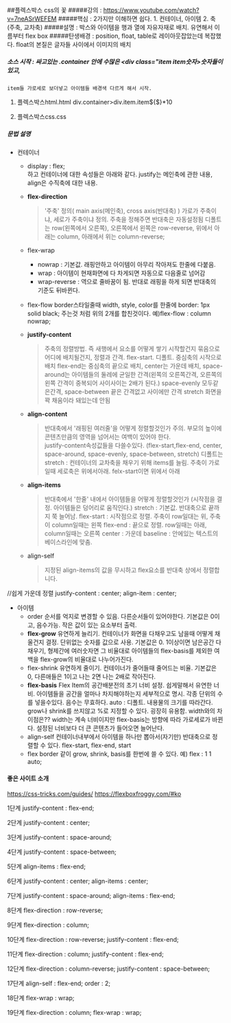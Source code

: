 ##플렉스박스
css의 꽃
#####강의 : https://www.youtube.com/watch?v=7neASrWEFEM
#####핵심 : 2가지만 이해하면 쉽다. 1. 컨테이너, 아이템      2. 축(주축, 교차축)
#####설명 : 박스와 아이템을 행과 열에 자유자재로 배치. 유연해서 이름부터 flex box
#####탄생배경 : position, float, table로 레이아웃잡았는데 복잡했다.
    float의 본질은 글자들 사이에서 이미지의 배치

##### 소스 시작 : 싸고있는 .container 안에 수많은 <div class="item item숫자>숫자</div>들이 있고,
    item들 가로세로 보더넣고 아이템들 배경색 다르게 해서 시작.
1. 플렉스박스html.html
div.container>div.item.item${$}*10

2. 플렉스박스css.css


##### 문법 설명
- 컨테이너
  - display : flex;  
    하고 컨테이너에 대한 속성들은 아래와 같다.
    justify는 메인축에 관한 내용, align은 수직축에 대한 내용.
  - **flex-direction**
    >'주축' 정의(  main axis(메인축),   cross axis(반대축)  )
        가로가 주축이냐, 세로가 주축이냐 정의. 주축을 정해주면 반대축은 자동설정됨
        디폴트는 row(왼쪽에서 오른쪽), 오른쪽에서 왼쪽은 row-reverse,
        위에서 아래는 column, 아래에서 위는 column-reverse;
  - flex-wrap
    - nowrap : 기본값. 래핑안하고 아이템이 아무리 작아져도 한줄에 다붙음.
    - wrap :  아이템이 현재화면에 다 차게되면 자동으로 다음줄로 넘어감
    - wrap-reverse : 역으로 줄바꿈이 됨.
      반대로 래핑을 하게 되면 반대축의 기준도 뒤바뀐다.
  - flex-flow
    border스타일줄때 width, style, color를 한줄에 border: 1px solid black; 주는것 처럼  위의 2개를 합친것이다.
    예)flex-flow : column nowrap;
  - **justify-content**
    >주축의 정렬방법.
    >즉 새행에서 요소를 어떻게 쌓기 시작할건지
    묶음으로 어디에 배치될건지, 정렬과 간격.
    flex-start. 디폴트. 중심축의 시작으로 배치 
    flex-end는 중심축의 끝으로 배치,
    center는 가운데 배치,
    space-around는 아이템들의 둘레에 균일한 간격(왼쪽의 오른쪽간격, 오른쪽의 왼쪽 간격이 중복되어 사이사이는 2배가 된다.)
    space-evenly 모두같은간격,
    space-between 끝은 간격없고 사이에만 간격
    stretch 화면을 꽉 채움이라 돼있는데 안됨

  - **align-content**
    > 반대축에서 '래핑된 여러줄'을 어떻게 정렬할것인가
    > 주의. 부모의 높이에 콘텐츠만큼의 영역을 넘어서는 여백이 있어야 한다.  
    justify-content속성값들을 다쓸수있다.
    (flex-start,flex-end, center, space-around, space-evenly, space-between, stretch)
    디폴트는 stretch : 컨테이너의 교차축을 채우기 위해 items를 늘림.
    주축이 가로일때 세로축은 위에서아래. felx-start이면 위에서 아래

  - **align-items**
    > 반대축에서 '한줄' 내에서 아이템들을 어떻게 정렬할것인가
    (시작점을 결정. 아이템들은 덩어리로 움직인다.)
    stretch : 기본값. 반대축으로 끝까지 쭉 늘어남.
    flex-start : 시작점으로 정렬. 주축이 row일대는 위, 주축이 column일때는 왼쪽
    flex-end : 끝으로 정렬. row일때는 아래, column일때는 오른쪽
    center : 가운데
    baseline :  안에있는 텍스트의 베이스라인에 맞춤.
  - align-self
    > 지정된 align-items의 값을 무시하고 flex요소를 반대축 상에서 정렬합니다.


//쉽게 가운데 정렬
justify-content : center;
align-item : center;


- 아이템
  - order  순서를 억지로 변경할 수 있음. 다른순서들이 있어야한다. 기본값은 0이고, 음수가능. 작은 값이 있는 요소부터 출력.
  - **flex-grow**
    유연하게 늘리기.
    컨테이너가 화면을 다채우고도 남을때 어떻게 채울건지 결정. 단위없는 숫자를 값으로 사용.
    기본값은 0. 1이상이면 남은공간 다 채우기,  형제간에 여러숫자면 그 비율대로
    아이템들의 flex-basis를 제외한 여백을 flex-grow의 비율대로 나누어가진다.
  - flex-shrink
    유연하게 줄이기.
    컨테이너가 줄어들때 줄어드는 비율. 기본값은 0,   다른애들은 1이고 나는 2면 나는 2배로 작아진다.
  - **flex-basis**    Flex Item의 공간배분전의 초기 너비 설정. 쉽게말해서 유연한 너비.
    아이템들을 공간을 얼마나 차지해야하는지 세부적으로 명시. 각종 단위의 수를 넣을수있다. 음수는 무효하다.
    auto : 디폴트. 내용물의 크기를 따라간다.   grow나 shrink를 쓰지않고 %로 지정할 수 있다. 굉장히 유용함.
    width와의 차이점은??  width는 계속 너비이지만 flex-basis는 방향에 따라 가로세로가 바뀐다.
    설정된 너비보다 더 큰 콘텐츠가 들어오면 늘어난다.
  - align-self
    컨테이너내부에서 아이템을 하나만 뽑아서(자기만) 반대축으로 정렬할 수 있다.
    flex-start, flex-end, start
  - flex
  border 같이 grow, shrink, basis를 한번에 쓸 수 있다.
  예) flex :  1 1 auto;



 #### 좋은 사이트 소개
https://css-tricks.com/guides/
https://flexboxfroggy.com/#ko

1단계
justify-content : flex-end;

2단계
justify-content : center;

3단계
justify-content : space-around;

4단계
justify-content : space-between;

5단계
align-items : flex-end;

6단계
justify-content : center;
align-items : center;

7단계
justify-content : space-around;
align-items : flex-end;

8단계
flex-direction : row-reverse;

9단계
flex-direction : column;

10단계
flex-direction : row-reverse;
justify-content : flex-end;

11단계
flex-direction : column;
justify-content : flex-end;

12단계
flex-direction : column-reverse;
justify-content : space-between;

17단계
align-self : flex-end;
order : 2;

18단계
flex-wrap : wrap;

19단계
flex-direction : column;
flex-wrap : wrap;

